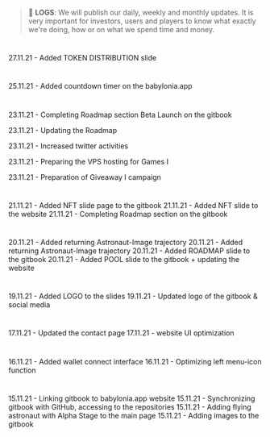 >  📅 **LOGS**: We will publish our daily, weekly and monthly updates. It is very important   for investors, users and players to know what exactly we're doing, how or on what we spend time and money.

#
27.11.21 - Added TOKEN DISTRIBUTION slide
#
25.11.21 - Added countdown timer on the babylonia.app
#
23.11.21 - Completing Roadmap section Beta Launch on the gitbook

23.11.21 - Updating the Roadmap

23.11.21 - Increased twitter activities

23.11.21 - Preparing the VPS hosting for Games I

23.11.21 - Preparation of Giveaway I campaign
#
21.11.21 - Added NFT slide page to the gitbook
21.11.21 - Added NFT slide to the website
21.11.21 - Completing Roadmap section on the gitbook
#
20.11.21 - Added returning Astronaut-Image trajectory
20.11.21 - Added returning Astronaut-Image trajectory
20.11.21 - Added ROADMAP slide to the gitbook
20.11.21 - Added POOL slide to the gitbook + updating the website
#
19.11.21 - Added LOGO to the slides
19.11.21 - Updated logo of the gitbook & social media
#
17.11.21 - Updated the contact page
17.11.21 - website UI optimization
#
16.11.21 - Added wallet connect interface
16.11.21 - Optimizing left menu-icon function
#
15.11.21 - Linking gitbook to babylonia.app website
15.11.21 - Synchronizing gitbook with GitHub, accessing to the repositories
15.11.21 - Adding flying astronaut with Alpha Stage to the main page
15.11.21 - Adding images to the gitbook
